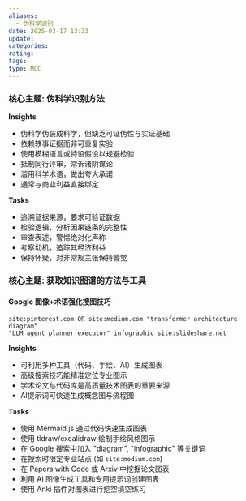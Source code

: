 ```yaml
---
aliases:
  - 伪科学识别
date: 2025-03-17 13:33
update: 
categories: 
rating: 
tags: 
type: MOC
---
```

### **核心主题: 伪科学识别方法**

**Insights**
- 伪科学伪装成科学，但缺乏可证伪性与实证基础
- 依赖轶事证据而非可重复实验
- 使用模糊语言或特设假设以规避检验
- 抵制同行评审，常诉诸阴谋论
- 滥用科学术语，做出夸大承诺
- 通常与商业利益直接绑定

**Tasks**
* 追溯证据来源，要求可验证数据
* 检验逻辑，分析因果链条的完整性
* 审查表述，警惕绝对化声称
* 考察动机，追踪其经济利益
* 保持怀疑，对非常规主张保持警觉

### **核心主题: 获取知识图谱的方法与工具**
#### Google 图像+术语强化搜图技巧

```text
site:pinterest.com OR site:medium.com "transformer architecture diagram"
"LLM agent planner executor" infographic site:slideshare.net
```

**Insights**
- 可利用多种工具（代码、手绘、AI）生成图表
- 高级搜索技巧能精准定位专业图示
- 学术论文与代码库是高质量技术图表的重要来源
- AI提示词可快速生成概念图与流程图

**Tasks**
* 使用 Mermaid.js 通过代码快速生成图表
* 使用 tldraw/excalidraw 绘制手绘风格图示
* 在 Google 搜索中加入 "diagram", "infographic" 等关键词
* 在搜索时限定专业站点 (如 `site:medium.com`)
* 在 Papers with Code 或 Arxiv 中挖掘论文图表
* 利用 AI 图像生成工具和专用提示词创建图表
* 使用 Anki 插件对图表进行挖空填空练习